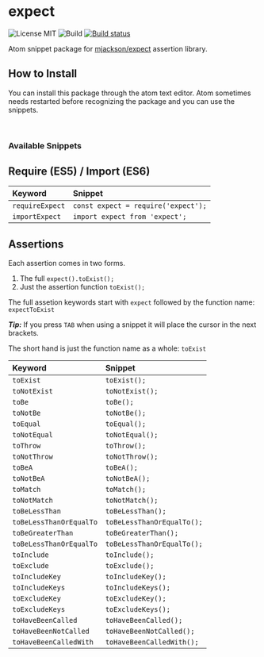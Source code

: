 # expect
![License MIT](https://img.shields.io/badge/license-MIT-blue.svg)
![Build](https://travis-ci.org/MikeBruns/expect.svg?branch=master)
[![Build status](https://ci.appveyor.com/api/projects/status/nivhe14l8dvfgqnl/branch/master?svg=true)](https://ci.appveyor.com/project/MikeBruns/expect/branch/master)

Atom snippet package for [mjackson/expect](https://github.com/mjackson/expect) assertion library.

## How to Install 
You can install this package through the atom text editor. Atom sometimes needs restarted before recognizing the package and you can use the snippets. 



<br/> 

### Available Snippets

## Require (ES5) / Import (ES6)
| Keyword         | Snippet      |
|:--------------- |:-------------|
| `requireExpect` | `const expect = require('expect');` |
| `importExpect`  | `import expect from 'expect';`      |

## Assertions
Each assertion comes in two forms.
1. The full `expect().toExist();`
2. Just the assertion function `toExist();`

The full assetion keywords start with `expect` followed by the function name: `expectToExist`

   ***Tip:*** If you press `TAB` when using a snippet it will place the cursor in the next brackets.

The short hand is just the function name as a whole: `toExist`

| Keyword                   | Snippet      |
|:------------------------- |:-------------|
| `toExist`                 | `toExist();` |
| `toNotExist`              | `toNotExist();` |
| `toBe`                    | `toBe();` |
| `toNotBe`                 | `toNotBe();` |
| `toEqual`                 | `toEqual();` |
| `toNotEqual`              | `toNotEqual();` |
| `toThrow`                 | `toThrow();` |
| `toNotThrow`              | `toNotThrow();` |
| `toBeA`                   | `toBeA();` |
| `toNotBeA`                | `toNotBeA();` |
| `toMatch`                 | `toMatch();` |
| `toNotMatch`              | `toNotMatch();` |
| `toBeLessThan`            | `toBeLessThan();` |
| `toBeLessThanOrEqualTo`   | `toBeLessThanOrEqualTo();`|
| `toBeGreaterThan`         | `toBeGreaterThan();` |
| `toBeLessThanOrEqualTo`   | `toBeLessThanOrEqualTo();` |
| `toInclude`               | `toInclude();` |
| `toExclude`               | `toExclude();` |
| `toIncludeKey`            | `toIncludeKey();` |
| `toIncludeKeys`           | `toIncludeKeys();` |
| `toExcludeKey`            | `toExcludeKey();` |
| `toExcludeKeys`           | `toExcludeKeys();` |
| `toHaveBeenCalled`        | `toHaveBeenCalled();` |
| `toHaveBeenNotCalled`     | `toHaveBeenNotCalled();` |
| `toHaveBeenCalledWith`    | `toHaveBeenCalledWith();` |

